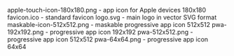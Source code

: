 apple-touch-icon-180x180.png - app icon for Apple devices 180x180
favicon.ico - standard favicon
logo.svg - main logo in vector SVG format
maskable-icon-512x512.png - maskable progressive app icon 512x512
pwa-192x192.png - progressive app icon 192x192
pwa-512x512.png - progressive app icon 512x512
pwa-64x64.png - progressive app icon 64x64
